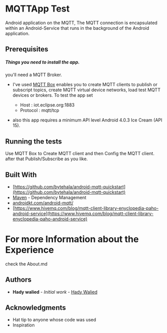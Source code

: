 # MQTTApp Test

Android application on the MQTT, The MQTT connection is encapsulated within an Android-Service that runs in the background of the Android application.



## Prerequisites

##### Things you need to install the app.

you'll need a MQTT Broker.
* I've used [MQTT Box](http://workswithweb.com/html/mqttbox/downloads.html) enables you to create MQTT clients to publish or subscript topics, create MQTT virtual device networks, load test MQTT devices or brokers.
    To test the app set
    * Host : iot.eclipse.org:1883
    * Protocol : mqtt/tcp


* also this app requires a minimum API level Android 4.0.3 Ice Cream (API 15).


## Running the tests

Use MQTT Box to Create MQTT client and then Config the MQTT client.
after that Publish/Subscribe as you like.



## Built With


* [https://github.com/bytehala/android-mqtt-quickstart](https://github.com/bytehala/android-mqtt-quickstart)
* [Maven](https://maven.apache.org/) - Dependency Management
* [androidkt.com/android-mqtt/](androidkt.com/android-mqtt/)
* [https://www.hivemq.com/blog/mqtt-client-library-enyclopedia-paho-android-service](https://www.hivemq.com/blog/mqtt-client-library-enyclopedia-paho-android-service)

# For more Information about the Experience
check the About.md

## Authors

* **Hady walied** - *Initial work* - [Hady Walied](https://github.com/hadywalied)


## Acknowledgments

* Hat tip to anyone whose code was used
* Inspiration

